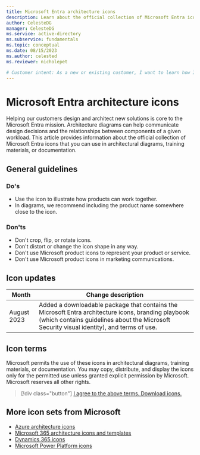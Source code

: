 ```yaml
---
title: Microsoft Entra architecture icons
description: Learn about the official collection of Microsoft Entra icons that you can use in architectural diagrams, training materials, or documentation.
author: CelesteDG
manager: CelesteDG
ms.service: active-directory
ms.subservice: fundamentals
ms.topic: conceptual
ms.date: 08/15/2023
ms.author: celested
ms.reviewer: nicholepet

# Customer intent: As a new or existing customer, I want to learn how I can use the official Microsoft Entra icons in architectural diagrams, training materials, or documentation.
---
```


# Microsoft Entra architecture icons

Helping our customers design and architect new solutions is core to the Microsoft Entra mission. Architecture diagrams can help communicate design decisions and the relationships between components of a given workload. This article provides information about the official collection of Microsoft Entra icons that you can use in architectural diagrams, training materials, or documentation.

## General guidelines

### Do's

- Use the icon to illustrate how products can work together.
- In diagrams, we recommend including the product name somewhere close to the icon.

### Don'ts

- Don't crop, flip, or rotate icons.
- Don't distort or change the icon shape in any way.
- Don't use Microsoft product icons to represent your product or service.
- Don't use Microsoft product icons in marketing communications.

## Icon updates

| Month | Change description |
|-------|--------------------|
| August 2023 | Added a downloadable package that contains the Microsoft Entra architecture icons, branding playbook (which contains guidelines about the Microsoft Security visual identity), and terms of use. |

## Icon terms

Microsoft permits the use of these icons in architectural diagrams, training materials, or documentation. You may copy, distribute, and display the icons only for the permitted use unless granted explicit permission by Microsoft. Microsoft reserves all other rights.

 > [!div class="button"]
 > [I agree to the above terms. Download icons.](https://download.microsoft.com/download/a/4/2/a4289cad-4eaf-4580-87fd-ce999a601516/Microsoft-Entra-architecture-icons.zip?wt.mc_id=microsoftentraicons_downloadmicrosoftentraicons_content_cnl_csasci)

## More icon sets from Microsoft

- [Azure architecture icons](/azure/architecture/icons)
- [Microsoft 365 architecture icons and templates](/microsoft-365/solutions/architecture-icons-templates)
- [Dynamics 365 icons](/dynamics365/get-started/icons)
- [Microsoft Power Platform icons](/power-platform/guidance/icons)
